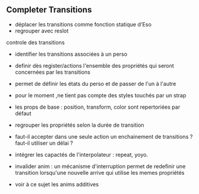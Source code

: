 ## Completer Transitions
- déplacer les transitions comme fonction statique d'Eso
- regrouper avec reslot

controle des transitions
- identifier les transitions associées à un perso
- definir dès register/actions l'ensemble des propriétés qui seront concernées par les transitions
- permet de définir les états du perso et de passer de l'un à l'autre
- pour le moment ,ne tient pas compte des styles touchés par un strap
- les props de base : position, transform, color sont repertoriées par défaut
- regrouper les propriétés selon la durée de transition
- faut-il accepter dans une seule action un enchainement de transitions ? faut-il utiliser un délai ?
- intégrer les capactés de l'interpolateur : repeat, yoyo. 

- invalider anim : 
un mécanisme d'interruption permet de redefinir une transition lorsqu'une nouvelle arrive qui utilise les memes propriétés
- voir à ce sujet les anims additives


